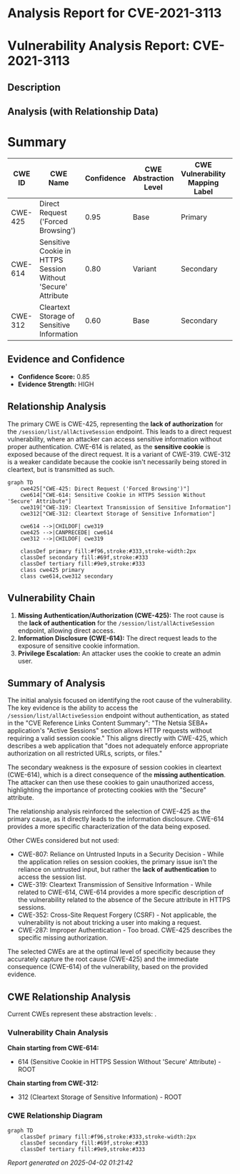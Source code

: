 # Analysis Report for CVE-2021-3113

# Vulnerability Analysis Report: CVE-2021-3113

## Description



## Analysis (with Relationship Data)

# Summary
| CWE ID    | CWE Name                                                                                     | Confidence | CWE Abstraction Level | CWE Vulnerability Mapping Label | CWE-Vulnerability Mapping Notes |
| --------- | -------------------------------------------------------------------------------------------- | ---------- | --------------------- | ------------------------------- | ------------------------------- |
| CWE-425   | Direct Request ('Forced Browsing')                                                           | 0.95       | Base                  | Primary                         | Allowed                        |
| CWE-614   | Sensitive Cookie in HTTPS Session Without 'Secure' Attribute                                 | 0.80       | Variant               | Secondary                       | Allowed                        |
| CWE-312   | Cleartext Storage of Sensitive Information                                                   | 0.60       | Base                  | Secondary                       | Allowed                        |

## Evidence and Confidence

*   **Confidence Score:** 0.85
*   **Evidence Strength:** HIGH

## Relationship Analysis
The primary CWE is CWE-425, representing the **lack of authorization** for the `/session/list/allActiveSession` endpoint. This leads to a direct request vulnerability, where an attacker can access sensitive information without proper authentication. CWE-614 is related, as the **sensitive cookie** is exposed because of the direct request. It is a variant of CWE-319. CWE-312 is a weaker candidate because the cookie isn't necessarily being stored in cleartext, but is transmitted as such.

```mermaid
graph TD
    cwe425["CWE-425: Direct Request ('Forced Browsing')"]
    cwe614["CWE-614: Sensitive Cookie in HTTPS Session Without 'Secure' Attribute"]
    cwe319["CWE-319: Cleartext Transmission of Sensitive Information"]
    cwe312["CWE-312: Cleartext Storage of Sensitive Information"]
    
    cwe614 -->|CHILDOF| cwe319
    cwe425 -->|CANPRECEDE| cwe614
    cwe312 -->|CHILDOF| cwe319
    
    classDef primary fill:#f96,stroke:#333,stroke-width:2px
    classDef secondary fill:#69f,stroke:#333
    classDef tertiary fill:#9e9,stroke:#333
    class cwe425 primary
    class cwe614,cwe312 secondary
```

## Vulnerability Chain
1.  **Missing Authentication/Authorization (CWE-425):** The root cause is the **lack of authentication** for the `/session/list/allActiveSession` endpoint, allowing direct access.
2.  **Information Disclosure (CWE-614):** The direct request leads to the exposure of sensitive cookie information.
3.  **Privilege Escalation:** An attacker uses the cookie to create an admin user.

## Summary of Analysis
The initial analysis focused on identifying the root cause of the vulnerability. The key evidence is the ability to access the `/session/list/allActiveSession` endpoint without authentication, as stated in the "CVE Reference Links Content Summary": "The Netsia SEBA+ application's "Active Sessions" section allows HTTP requests without requiring a valid session cookie." This aligns directly with CWE-425, which describes a web application that "does not adequately enforce appropriate authorization on all restricted URLs, scripts, or files."

The secondary weakness is the exposure of session cookies in cleartext (CWE-614), which is a direct consequence of the **missing authentication**. The attacker can then use these cookies to gain unauthorized access, highlighting the importance of protecting cookies with the "Secure" attribute.

The relationship analysis reinforced the selection of CWE-425 as the primary cause, as it directly leads to the information disclosure. CWE-614 provides a more specific characterization of the data being exposed.

Other CWEs considered but not used:

*   CWE-807: Reliance on Untrusted Inputs in a Security Decision - While the application relies on session cookies, the primary issue isn't the reliance on untrusted input, but rather the **lack of authentication** to access the session list.
*   CWE-319: Cleartext Transmission of Sensitive Information - While related to CWE-614, CWE-614 provides a more specific description of the vulnerability related to the absence of the Secure attribute in HTTPS sessions.
* CWE-352: Cross-Site Request Forgery (CSRF) - Not applicable, the vulnerability is not about tricking a user into making a request.
* CWE-287: Improper Authentication - Too broad. CWE-425 describes the specific missing authorization.

The selected CWEs are at the optimal level of specificity because they accurately capture the root cause (CWE-425) and the immediate consequence (CWE-614) of the vulnerability, based on the provided evidence.


## CWE Relationship Analysis

Current CWEs represent these abstraction levels: .


### Vulnerability Chain Analysis

**Chain starting from CWE-614:**
- 614 (Sensitive Cookie in HTTPS Session Without 'Secure' Attribute) - ROOT


**Chain starting from CWE-312:**
- 312 (Cleartext Storage of Sensitive Information) - ROOT



### CWE Relationship Diagram

```mermaid
graph TD
    classDef primary fill:#f96,stroke:#333,stroke-width:2px
    classDef secondary fill:#69f,stroke:#333
    classDef tertiary fill:#9e9,stroke:#333
```



*Report generated on 2025-04-02 01:21:42*
